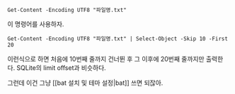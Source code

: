 ```
Get-Content -Encoding UTF8 "파일명.txt"
```
이 명령어를 사용하자.
```
Get-Content -Encoding UTF8 "파일명.txt" | Select-Object -Skip 10 -First 20
```
이런식으로 하면 처음에 10번째 줄까지 건너뛴 후 그 이후에 20번째 줄까지만 출력한다.
SQLite의 limit offset과 비슷하다.

그런데 이건 그냥 [[bat 설치 및 테마 설정|bat]] 쓰면 되잖아.